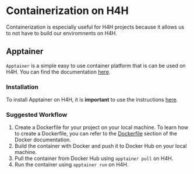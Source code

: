 # Containerization on H4H

Containerization is especially useful for H4H projects because it allows us to not have to build our enviromnents on H4H. 

## Apptainer

`Apptainer` is a simple easy to use container platform that is can be used on H4H. You can find the documentation [here](https://apptainer.org/docs/user/latest/).

### Installation

To install Apptainer on H4H, it is **important** to use the instructions [here](https://apptainer.org/docs/admin/main/installation.html#install-unprivileged-from-pre-built-binaries).

### Suggested Workflow

1. Create a Dockerfile for your project on your local machine. To learn how to create a Dockerfile, you can refer to the [Dockerfile](https://docs.docker.com/build/concepts/dockerfile/) section of the Docker documentation.
2. Build the container with Docker and push it to Docker Hub on your local machine.
3. Pull the container from Docker Hub using `apptainer pull` on H4H.
4. Run the container using `apptainer run` on H4H.




